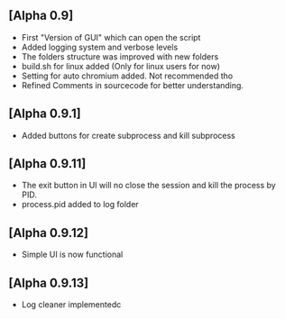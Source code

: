 ## [Alpha 0.9]

- First "Version of GUI" which can open the script
- Added logging system and verbose levels
- The folders structure was improved with new folders 
- build.sh for linux added (Only for linux users for now)
- Setting for auto chromium added. Not recommended tho
- Refined Comments in sourcecode for better understanding.
## [Alpha 0.9.1]
- Added buttons for create subprocess and kill subprocess
## [Alpha 0.9.11]
- The exit button in UI will no close the session and kill the process by PID.
- process.pid added to log folder
## [Alpha 0.9.12]
- Simple UI is now functional
## [Alpha 0.9.13]
- Log cleaner implementedc